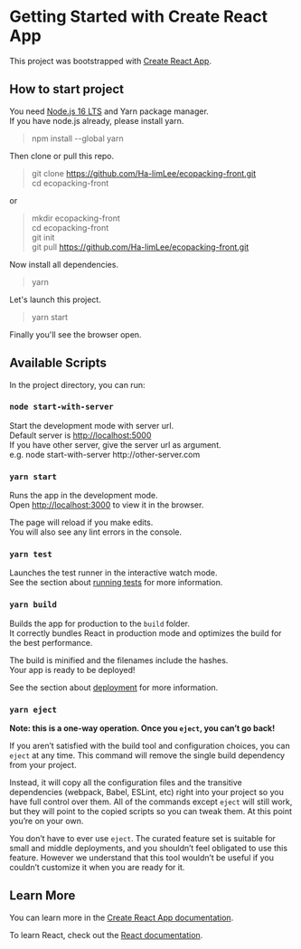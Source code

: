 # Getting Started with Create React App

This project was bootstrapped with [Create React App](https://github.com/facebook/create-react-app).

## How to start project
You need [Node.js 16 LTS](https://nodejs.org) and Yarn package manager. \
If you have node.js already, please install yarn.

> npm install --global yarn

Then clone or pull this repo.

> git clone https://github.com/Ha-limLee/ecopacking-front.git \
cd ecopacking-front

or 

> mkdir ecopacking-front \
cd ecopacking-front \
git init \
git pull https://github.com/Ha-limLee/ecopacking-front.git

Now install all dependencies.
> yarn

Let's launch this project.
> yarn start

Finally you'll see the browser open.

## Available Scripts

In the project directory, you can run:

### `node start-with-server`

Start the development mode with server url. \
Default server is [http://localhost:5000](http://localhost:5000) \
If you have other server, give the server url as argument. \
e.g. node start-with-server http<area>://other-server.com

### `yarn start`

Runs the app in the development mode. \
Open [http://localhost:3000](http://localhost:3000) to view it in the browser.

The page will reload if you make edits. \
You will also see any lint errors in the console.

### `yarn test`

Launches the test runner in the interactive watch mode. \
See the section about [running tests](https://facebook.github.io/create-react-app/docs/running-tests) for more information.

### `yarn build`

Builds the app for production to the `build` folder. \
It correctly bundles React in production mode and optimizes the build for the best performance.

The build is minified and the filenames include the hashes. \
Your app is ready to be deployed!

See the section about [deployment](https://facebook.github.io/create-react-app/docs/deployment) for more information.

### `yarn eject`

**Note: this is a one-way operation. Once you `eject`, you can’t go back!**

If you aren’t satisfied with the build tool and configuration choices, you can `eject` at any time. This command will remove the single build dependency from your project.

Instead, it will copy all the configuration files and the transitive dependencies (webpack, Babel, ESLint, etc) right into your project so you have full control over them. All of the commands except `eject` will still work, but they will point to the copied scripts so you can tweak them. At this point you’re on your own.

You don’t have to ever use `eject`. The curated feature set is suitable for small and middle deployments, and you shouldn’t feel obligated to use this feature. However we understand that this tool wouldn’t be useful if you couldn’t customize it when you are ready for it.

## Learn More

You can learn more in the [Create React App documentation](https://facebook.github.io/create-react-app/docs/getting-started).

To learn React, check out the [React documentation](https://reactjs.org/).
